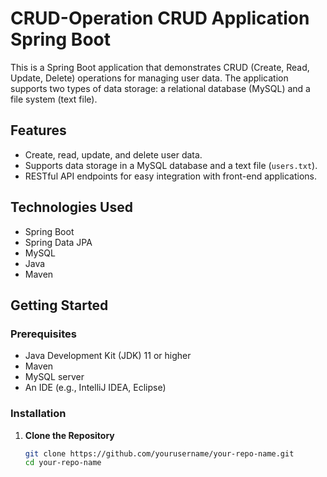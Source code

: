 # CRUD-Operation CRUD Application Spring Boot 

This is a Spring Boot application that demonstrates CRUD (Create, Read, Update, Delete) operations for managing user data. The application supports two types of data storage: a relational database (MySQL) and a file system (text file).

## Features

- Create, read, update, and delete user data.
- Supports data storage in a MySQL database and a text file (`users.txt`).
- RESTful API endpoints for easy integration with front-end applications.

## Technologies Used

- Spring Boot
- Spring Data JPA
- MySQL
- Java
- Maven

## Getting Started

### Prerequisites

- Java Development Kit (JDK) 11 or higher
- Maven
- MySQL server
- An IDE (e.g., IntelliJ IDEA, Eclipse)

### Installation

1. **Clone the Repository**

   ```bash
   git clone https://github.com/yourusername/your-repo-name.git
   cd your-repo-name
